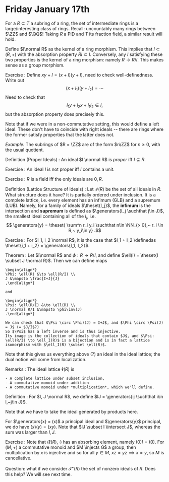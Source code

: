 # Friday January 17th

For a $R \subset T$ a subring of a ring, the set of intermediate rings is a large/interesting class of rings.
Recall: uncountably many rings between $\ZZ$ and $\QQ$!
Taking $R$ a PID and $T$ its fraction field, a similar result will hold.

Define $I\normal R$ as the kernel of a ring morphism.
This implies that $I \subset(R, +)$ with the absorption property $RI \subset I$.
Conversely, any $I$ satisfying these two properties is the kernel of a ring morphism: namely $R \to R/I$.
This makes sense as a group morphism.

Exercise
: Define $xy + I = (x+I)(y+I)$, need to check well-definedness.
	Write out $$(x+i_1)(y+i_2) = \cdots$$ 
	Need to check that $$i_1y + i_2 x + i_1 i_2 \in I,$$ but the absorption property does precisely this.

Note that if we were in a non-commutative setting, this would define a left ideal.
These don't have to coincide with right ideals -- there are rings where the former satisfy properties that the latter does not.

*Example:*
The subrings of $R = \ZZ$ are of the form $n\ZZ$ for $n\geq 0$, with the usual quotient.

Definition (Proper Ideals)
: An ideal $I \normal R$ is *proper* iff $I \subsetneq R$.

Exercise
: An ideal $I$ is not proper iff $I$ contains a unit.

Exercise
: $R$ is a field iff the only ideals are $0, R$.

Definition (Lattice Structure of Ideals)
: 	Let $\mathcal{I}(R)$ be the set of all ideals in $R$.
		What structure does it have?
		It is partially ordered under inclusion.
		It is a complete lattice, i.e. every element has an infimum (GLB) and a supremum (LUB).
		Namely, for a family of ideals $\theset{I_j}$, the **infimum** is the intersection and **supremum** is defined as $\generators{I_j \suchthat j\in J}$, the smallest ideal containing all of the $I_j$, i.e. 
		$$
		\generators{y} = \theset{ \sum^n r_i y_i \suchthat n\in \NN_{> 0},~ r_i \in R,~ y_i\in y}
		.$$

Exercise
: For $I_1, I_2 \normal R$, it is the case that $I_1 + I_2 \definedas \theset{i_1 + i_2} = \generators{I_1, I_2}$.

Theorem
: Let $I\normal R$ and $\phi: R \to R/I$, and define $\ell(I) = \theset{I \subset J \normal R}$.
	Then we can define maps

	\begin{align*}
	\Phi: \ell(R) &\to \ell(R/I) \\
	J &\mapsto \frac{I+J}{J}
	,\end{align*}

	and

	\begin{align*}
	\Psi: \ell(R/I) &\to \ell(R) \\
	J \normal R/I &\mapsto \phi\inv(J)
	.\end{align*}

	We can check that $\Psi \circ \Phi)(J) = I+J$, and $\Phi \circ \Psi(J) = J$ (= $J/I$?)
	So $\Psi$ has a left inverse and is thus injective.
	Its image is the collection of ideals that contain $J$, and $\Psi: \ell(R/I) \to \ell_I(R)$ is a bijection and is in fact a lattice isomorphism with $\ell_I(R) \subset \ell(R)$.

Note that this gives us everything above (?) an ideal in the ideal lattice; the dual notion will come from localization.

Remarks
: 	The ideal lattice $\ell(R)$ is 

	- A complete lattice under subset inclusion,
	- A commutative monoid under addition
	- A commutative monoid under *multiplication*, which we'll define.

Definition
: For $I, J \normal R$, we define $IJ = \generators{ij \suchthat i\in I,~j\in J}$.

Note that we have to take the ideal generated by products here.

For $\generators{x} = (x)$ a principal ideal and $\generators{y}$ principal, we do have $(x)(y) = (xy)$.
Note that $IJ \subset I \intersect J$, whereas the sum was larger than $I, J$.

Exercise
: Note that $( \ell(R), \cdot)$ has an absorbing element, namely $(0) I  = (0)$.
	For $(M, +)$ a commutative monoid and $M \injects G$ a group, then multiplication by $x$ is injective and so for all $y\in M$, $xz = yz \implies x=y$, so $M$ is cancellative.

Question: what if we consider $\mathcal{I}^\bullet(R)$ the set of nonzero ideals of $R$.
Does this help?
We will see next time.